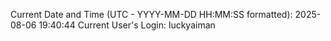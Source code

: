 Current Date and Time (UTC - YYYY-MM-DD HH:MM:SS formatted): 2025-08-06 19:40:44
Current User's Login: luckyaiman
